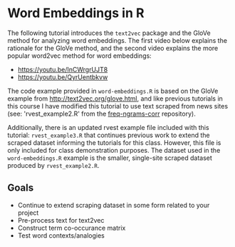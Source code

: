 # Word Embeddings in R

The following tutorial introduces the `text2vec` package and the GloVe method for analyzing word embeddings. The first video below explains the rationale for the GloVe method, and the second video explains the more popular word2vec method for word embeddings:
- <https://youtu.be/InCWrgrUJT8>
- <https://youtu.be/QyrUentbkvw>

The code example provided in `word-embeddings.R` is based on the GloVe example from <http://text2vec.org/glove.html>, and like previous tutorials in this course I have modified this tutorial to use text scraped from news sites (see: 'rvest_example2.R' from the [freq-ngrams-corr](https://github.com/aabeveridge/freq-ngrams-corr) repository).

Additionally, there is an updated rvest example file included with this tutorial: `rvest_example3.R` that continues previous work to extend the scraped dataset informing the tutorials for this class. However, this file is only included for class demonstration purposes. The dataset used in the `word-embeddings.R` example is the smaller, single-site scraped dataset produced by `rvest_example2.R`.

## Goals
- Continue to extend scraping dataset in some form related to your project
- Pre-process text for text2vec
- Construct term co-occurance matrix
- Test word contexts/analogies

